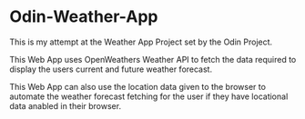 # Odin-Weather-App

This is my attempt at the Weather App Project set by the Odin Project.

This Web App uses OpenWeathers Weather API to fetch the data required to display the users current and future weather forecast.

This Web App can also use the location data given to the browser to automate the weather forecast fetching for the user if they have locational data anabled in their browser.
